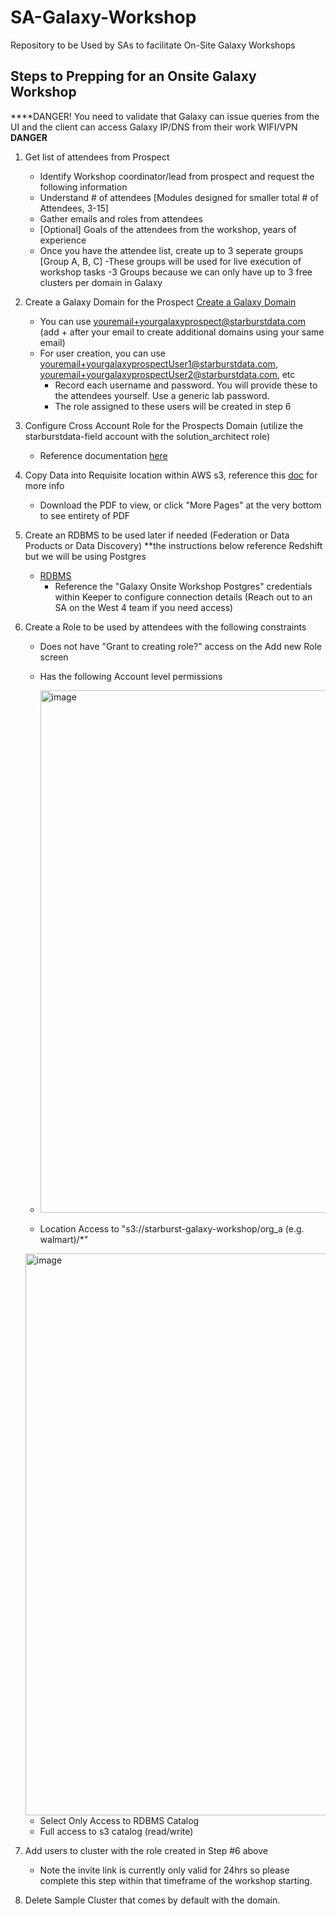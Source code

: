 # SA-Galaxy-Workshop

Repository to be Used by SAs to facilitate On-Site Galaxy Workshops

## Steps to Prepping for an Onsite Galaxy Workshop

****DANGER! You need to validate that Galaxy can issue queries from the UI and the client can access Galaxy IP/DNS from their work WIFI/VPN ****DANGER****

1. Get list of attendees from Prospect
   - Identify Workshop coordinator/lead from prospect and request the following information
   - Understand # of attendees [Modules designed for smaller total # of Attendees, 3-15]
   - Gather emails and roles from attendees
   - [Optional] Goals of the attendees from the workshop, years of experience
   - Once you have the attendee list, create up to 3 seperate groups [Group A, B, C]
        -These groups will be used for live execution of workshop tasks
        -3 Groups because we can only have up to 3 free clusters per domain in Galaxy
2. Create a Galaxy Domain for the Prospect [Create a Galaxy Domain ](https://www.starburst.io/platform/starburst-galaxy/start/)
   - You can use youremail+yourgalaxyprospect@starburstdata.com (add + after your email to create additional domains using your same email)
   - For user creation, you can use youremail+yourgalaxyprospectUser1@starburstdata.com, youremail+yourgalaxyprospectUser2@starburstdata.com, etc
        - Record each username and password. You will provide these to the attendees yourself. Use a generic lab password.
        - The role assigned to these users will be created in step 6
3. Configure Cross Account Role for the Prospects Domain (utilize the starburstdata-field account with the solution_architect role)
   - Reference documentation [here](https://docs.starburst.io/starburst-galaxy/security/external-aws.html#cross-account-iam-role)
4. Copy Data into Requisite location within AWS s3, reference this [doc](https://github.com/starburstdata/SA-Galaxy-Workshop/blob/main/Module_Zero-Pre-Work/AWS_S3_Setup.pdf) for more info
   - Download the PDF to view, or click "More Pages" at the very bottom to see entirety of PDF
5. Create an RDBMS to be used later if needed (Federation or Data Products or Data Discovery) **the instructions below reference Redshift but we will be using Postgres
   - [RDBMS](https://github.com/starburstdata/SA-Galaxy-Workshop/blob/main/Module_One-Galaxy-Overview/Create_Database_Catalog.pdf)
      - Reference the "Galaxy Onsite Workshop Postgres" credentials within Keeper to configure connection details (Reach out to an SA on the West 4 team if you need access)
6. Create a Role to be used by attendees with the following constraints
   - Does not have "Grant to creating role?" access on the Add new Role screen
   - Has the following Account level permissions
   - <img width="836" alt="image" src="https://github.com/starburstdata/SA-Galaxy-Workshop/assets/115039992/90531608-79d2-4954-8c2b-6c1ea0acc536">

   - Location Access to "s3://starburst-galaxy-workshop/org_a (e.g. walmart)/*"
  
   <img width="899" alt="image" src="https://github.com/starburstdata/SA-Galaxy-Workshop/assets/115039992/3d92dfbe-8476-439e-bf7f-46a44ab51d91">

   - Select Only Access to RDBMS Catalog
   - Full access to s3 catalog (read/write)
7. Add users to cluster with the role created in Step #6 above
     - Note the invite link is currently only valid for 24hrs so please complete this step within that timeframe of the workshop starting.
8. Delete Sample Cluster that comes by default with the domain.
   
